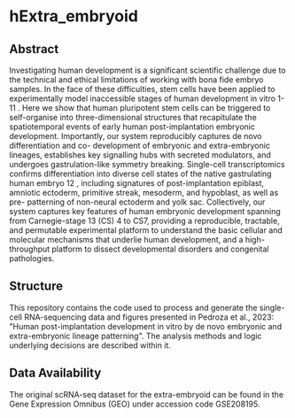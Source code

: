 # hExtra_embryoid

## Abstract
Investigating human development is a significant scientific challenge due to the
technical and ethical limitations of working with bona fide embryo samples. In the face
of these difficulties, stem cells have been applied to experimentally model inaccessible
stages of human development in vitro 1-11 . Here we show that human pluripotent stem
cells can be triggered to self-organise into three-dimensional structures that recapitulate
the spatiotemporal events of early human post-implantation embryonic development.
Importantly, our system reproducibly captures de novo differentiation and co-
development of embryonic and extra-embryonic lineages, establishes key signalling
hubs with secreted modulators, and undergoes gastrulation-like symmetry breaking.
Single-cell transcriptomics confirms differentiation into diverse cell states of the native
gastrulating human embryo 12 , including signatures of post-implantation epiblast,
amniotic ectoderm, primitive streak, mesoderm, and hypoblast, as well as pre-
patterning of non-neural ectoderm and yolk sac. Collectively, our system captures key
features of human embryonic development spanning from Carnegie-stage 13 (CS) 4 to
CS7, providing a reproducible, tractable, and permutable experimental platform to
understand the basic cellular and molecular mechanisms that underlie human
development, and a high-throughput platform to dissect developmental disorders and
congenital pathologies.

## Structure

This repository contains the code used to process and generate the single-cell RNA-sequencing data and figures presented in Pedroza et al., 2023: "Human post-implantation development in vitro by de novo embryonic and extra-embryonic lineage patterning". The analysis methods and logic underlying decisions are described within it.

## Data Availability

The original scRNA-seq dataset for the extra-embryoid can be found in the Gene Expression Omnibus (GEO) under accession code GSE208195.
